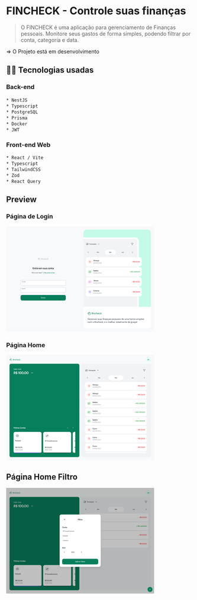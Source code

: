 # FINCHECK - Controle suas finanças

> O FINCHECK é uma aplicação para gerenciamento de Finanças pessoais. Monitore seus gastos de forma simples, podendo filtrar por conta, categoria e data.

 => O Projeto está em desenvolvimento

## 👩‍💻 Tecnologias usadas
  
  ### Back-end
    * NestJS
    * Typescript
    * PostgreSQL
    * Prisma
    * Docker
    * JWT

  ### Front-end Web

    * React / Vite 
    * Typescript
    * TailwindCSS
    * Zod
    * React Query
    
## Preview

### Página de Login

<img src="./src/assets/images/Login.jpg" alt="preview" width="400px">

### Página Home

<img src="./src/assets/images/home1.jpg" alt="preview" width="400px">

## Página Home Filtro

<img src="./src/assets/images/Home2.png" alt="preview" width="400px">

